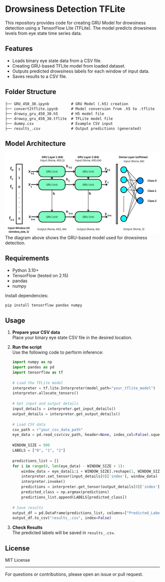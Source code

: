 # Drowsiness Detection TFLite

This repository provides code for creating GRU Model for drowsiness detection using a TensorFlow Lite (TFLite). The model predicts drowsiness levels from eye state time series data.

## Features

- Loads binary eye state data from a CSV file.
- Creating GRU-based TFLite model from loaded dataset.
- Outputs predicted drowsiness labels for each window of input data.
- Saves results to a CSV file.

## Folder Structure

```
├── GRU_450_30.ipynb          # GRU Model (.h5) creation
├── convert2tflite.ipynb      # Model conversion from .h5 to .tflite
├── drowsy_gru_450_30.h5      # H5 model file
├── drowsy_gru_450_30.tflite  # TFLite model file
├── dummy.csv                 # Example CSV input
├── results_.csv              # Output predictions (generated)
```

## Model Architecture
![Model Architecture](model_arc.png)
The diagram above shows the GRU-based model used for drowsiness detection.

## Requirements

- Python 3.10+
- TensorFlow (tested on 2.15)
- pandas
- numpy

Install dependencies:

```sh
pip install tensorflow pandas numpy
```

## Usage

1. **Prepare your CSV data**  
   Place your binary eye state CSV file in the desired location.

2. **Run the script**  
   Use the following code to perform inference:

   ```python
   import numpy as np
   import pandas as pd
   import tensorflow as tf

   # Load the TFLite model
   interpreter = tf.lite.Interpreter(model_path="your_tflite_model")
   interpreter.allocate_tensors()

   # Get input and output details
   input_details = interpreter.get_input_details()
   output_details = interpreter.get_output_details()

   # Load CSV data
   csv_path = r"your_csv_data_path"
   eye_data = pd.read_csv(csv_path, header=None, index_col=False).squeeze("columns").values.astype(np.float32)

   WINDOW_SIZE = 900
   LABELS = ["0", "1", "2"]

   predictions_list = []
   for i in range(0, len(eye_data) - WINDOW_SIZE + 1):
       window_data = eye_data[i:i + WINDOW_SIZE].reshape(1, WINDOW_SIZE, 1).astype(np.float32)
       interpreter.set_tensor(input_details[0]['index'], window_data)
       interpreter.invoke()
       predictions = interpreter.get_tensor(output_details[0]['index'])
       predicted_class = np.argmax(predictions)
       predictions_list.append(LABELS[predicted_class])

   # Save results
   output_df = pd.DataFrame(predictions_list, columns=["Predicted_Label"])
   output_df.to_csv("results_.csv", index=False)
   ```

3. **Check Results**  
   The predicted labels will be saved in `results_.csv`.

## License

MIT License

---

For questions or contributions, please open an issue or pull request.
